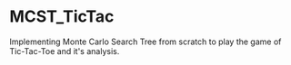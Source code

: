 # MCST_TicTac
Implementing Monte Carlo Search Tree from scratch to play the game of Tic-Tac-Toe and it's analysis. 
